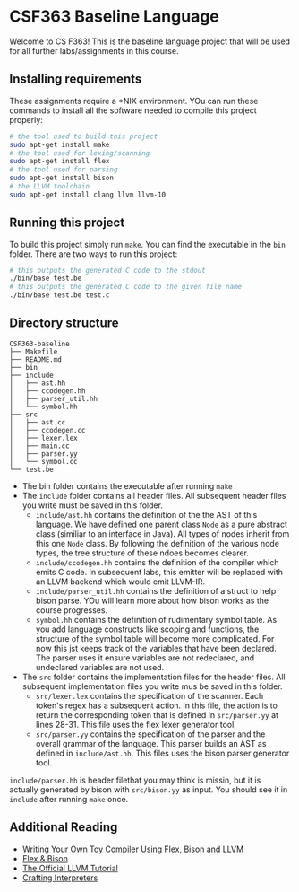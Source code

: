 # CSF363 Baseline Language

Welcome to CS F363! This is the baseline language project that will be used for all further labs/assignments  in this course.

## Installing requirements

These assignments require a *NIX environment. YOu can run these commands to install all the software needed to compile this project properly:

```bash
# the tool used to build this project
sudo apt-get install make
# the tool used for lexing/scanning
sudo apt-get install flex
# the tool used for parsing
sudo apt-get install bison
# the LLVM toolchain
sudo apt-get install clang llvm llvm-10
```

## Running this project

To build this project simply run `make`. You can find the executable in the `bin` folder.
There are two ways to run this project:

```bash
# this outputs the generated C code to the stdout
./bin/base test.be
# this outputs the generated C code to the given file name
./bin/base test.be test.c
```

## Directory structure

```
CSF363-baseline
├── Makefile
├── README.md
├── bin
├── include
│   ├── ast.hh
│   ├── ccodegen.hh
│   ├── parser_util.hh
│   └── symbol.hh
├── src
│   ├── ast.cc
│   ├── ccodegen.cc
│   ├── lexer.lex
│   ├── main.cc
│   ├── parser.yy
│   └── symbol.cc
└── test.be
```

- The bin folder contains the executable after running `make`
- The `include` folder contains all header files. All subsequent header files you write must be saved in this folder.
    - `include/ast.hh` contains the definition of the the AST of this language. We have defined one parent class `Node` as a pure abstract class (similiar to an interface in Java). All types of nodes inherit from this one `Node` class. By following the definition of the various node types, the tree structure of these ndoes becomes clearer.
    - `include/ccodegen.hh` contains the definition of the compiler which emits C code. In subsequent labs, this emitter will be replaced with an LLVM backend which would emit LLVM-IR.
    - `include/parser_util.hh` contains the definition of a struct to help bison parse. YOu will learn more about how bison works as the course progresses.
    - `symbol.hh` contains the definition of rudimentary symbol table. As you add language constructs like scoping and functions, the structure of the symbol table will become more complicated. For now this jst keeps track of the variables that have been declared. The parser uses it ensure variables are not redeclared, and undeclared variables are not used.
- The `src` folder contains the implementation files for the header files. All subsequent implementation files you write mus be saved in this folder.
    - `src/lexer.lex` contains the specification of the scanner. Each token's regex has a subsequent action. In this file, the action is to return the corresponding token that is defined in `src/parser.yy` at lines 28-31. This file uses the flex lexer generator tool.
    - `src/parser.yy` contains the specification of the parser and the overall grammar of the language. This parser builds an AST as defined in `include/ast.hh`. This files uses the bison parser generator tool.

`include/parser.hh` is header filethat you may think is missin, but it is actually generated by bison with `src/bison.yy` as input. You should see it in `include` after running `make` once.

## Additional Reading

- [Writing Your Own Toy Compiler Using Flex, Bison and LLVM](https://gnuu.org/2009/09/18/writing-your-own-toy-compiler/)
- [Flex & Bison](https://web.iitd.ac.in/~sumeet/flex__bison.pdf)
- [The Official LLVM Tutorial](https://llvm.org/docs/tutorial/index.html)
- [Crafting Interpreters](http://craftinginterpreters.com/contents.html)
